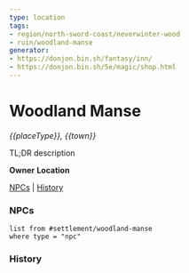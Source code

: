 ```yaml
---
type: location
tags: 
- region/north-sword-coast/neverwinter-wood
- ruin/woodland-manse
generator: 
- https://donjon.bin.sh/fantasy/inn/
- https://donjon.bin.sh/5e/magic/shop.html
---
```

# Woodland Manse
*{{placeType}}, {{town}}*

TL;DR description

**Owner**
**Location**

[NPCs](#NPCs) | [History](#History)

### NPCs

```dataview
list from #settlement/woodland-manse
where type = "npc"
```

### History